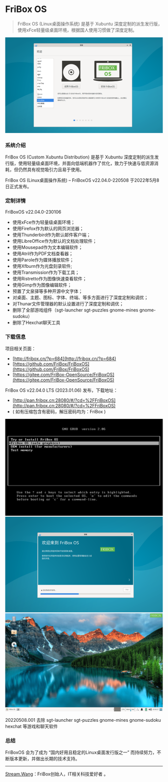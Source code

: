 # FriBox OS
> FriBox OS (Linux桌面操作系统) 是基于 Xubuntu 深度定制的派生发行版，使用xFce轻量级桌面环境，根据国人使用习惯做了深度定制。

![Image text](FriBoxOS.Install1.png)


### 系统介绍

FriBox OS (Custom Xubuntu Distribution) 是基于 Xubuntu 深度定制的派生发行版，使用轻量级桌面环境，并面向低端机器作了优化，致力于快速与低资源消耗，但仍然具有视觉吸引力且易于使用。 

FriBox OS (Linux桌面操作系统) – FriBoxOS v22.04.0-220508 于2022年5月8日正式发布。

### 定制详情

FriBoxOS v22.04.0-230106

- 使用xFce作为轻量级桌面环境；
- 使用Firefox作为默认的网页浏览器；
- 使用Thunderbird作为默认邮件客户端；
- 使用LibreOffice作为默认的文档处理软件；
- 使用Mousepad作为文本编辑软件；
- 使用Atril作为PDF文档查看器；
- 使用Parole作为媒体播放软件；
- 使用Xfburn作为光盘刻录软件;
- 使用Transmission作为下载工具；
- 使用Ristretto作为图像快速查看软件；
- 使用Gimp作为图像编辑软件；
- 预置了文泉驿等多种开源中文字体；
- 对桌面、主题、图标、字体、终端、等多方面进行了深度定制和调优；
- 对Thunar文件管理器的默认设置进行了深度定制和调优；
- 删除了全部游戏组件（sgt-launcher sgt-puzzles gnome-mines gnome-sudoku）
- 删除了Hexchat聊天工具


### 下载信息

项目相关页面：
- [http://fribox.cn/?p=684](http://fribox.cn/?p=684)
- [https://github.com/FriBox/FriBoxOS](https://github.com/FriBox/FriBoxOS)
- [https://gitee.com/FriBox-OpenSource/FriBoxOS](https://gitee.com/FriBox-OpenSource/FriBoxOS)

FriBox OS v22.04.0 LTS (2023.01.06) 发布，下载地址：
- [http://pan.fribox.cn:28080/#/?cd=%2FFriBoxOS](http://pan.fribox.cn:28080/#/?cd=%2FFriBoxOS)
- ( 如有压缩包含有密码，解压密码均为：FriBox )


![Image text](FriBoxOS.Boot.png)
![Image text](FriBoxOS.Install2.png)
![Image text](FriBoxOS.Desktop.png)

20220508.001 去除 sgt-launcher sgt-puzzles gnome-mines gnome-sudoku hexchat 等游戏和聊天软件<br>

### 总结

FriBoxOS 会为了成为 “国内好用且稳定的Linux桌面发行版之一” 而持续努力，不断版本更新，并做出长期的技术支持。


---


[Stream.Wang](https://www.douyin.com/user/MS4wLjABAAAA3Lsc7JNXgCrJocYGfv22u4ChJ7USNKZcYE-vTLNRoJ4)：FriBox创始人，IT相关科技爱好者 。
